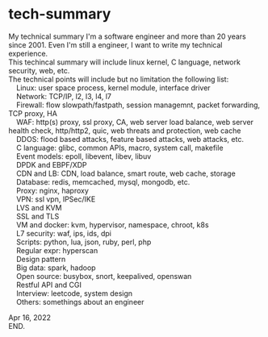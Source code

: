 # tech-summary
My technical summary
I'm a software engineer and more than 20 years since 2001. Even I'm still a engineer, I want to write my technical experience.  
This techincal summary will include linux kernel, C language, network security, web, etc.  
The technical points will include but no limitation the following list:  
    Linux: user space process, kernel module, interface driver  
    Network: TCP/IP, l2, l3, l4, l7  
    Firewall: flow slowpath/fastpath, session managemnt, packet forwarding, TCP proxy, HA  
    WAF: http(s) proxy, ssl proxy, CA, web server load balance, web server health check, http/http2, quic, web threats and protection, web cache  
    DDOS: flood based attacks, feature based attacks, web attacks, etc.  
    C language: glibc, common APIs, macro, system call, makefile  
    Event models: epoll, libevent, libev, libuv  
    DPDK and EBPF/XDP  
    CDN and LB: CDN, load balance, smart route, web cache, storage  
    Database: redis, memcached, mysql, mongodb, etc.  
    Proxy: nginx, haproxy  
    VPN: ssl vpn, IPSec/IKE  
    LVS and KVM  
    SSL and TLS  
    VM and docker: kvm, hypervisor, namespace, chroot, k8s  
    L7 security: waf, ips, ids, dpi  
    Scripts: python, lua, json, ruby, perl, php  
    Regular expr: hyperscan  
    Design pattern  
    Big data: spark, hadoop  
    Open source: busybox, snort, keepalived, openswan  
    Restful API and CGI  
    Interview: leetcode, system design  
    Others: somethings about an engineer  
      
Apr 16, 2022  
END.  
